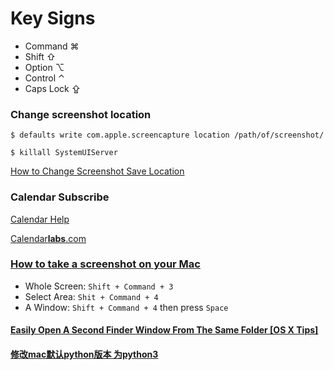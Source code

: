# Key Signs

* Command ⌘
* Shift ⇧
* Option ⌥
* Control ⌃
* Caps Lock ⇪

### Change screenshot location

`$ defaults write com.apple.screencapture location /path/of/screenshot/`

`$ killall SystemUIServer`

[How to Change Screenshot Save Location](https://discussions.apple.com/docs/DOC-9081)


### Calendar Subscribe

[Calendar Help](https://support.apple.com/zh-cn/guide/calendar/subscribe-to-calendars-icl1022/mac)

[Calendar**labs**.com](https://www.calendarlabs.com/ical-calendar/)

### [How to take a screenshot on your Mac](https://support.apple.com/en-gb/HT201361)

- Whole Screen: `Shift + Command + 3`
- Select Area: `Shit + Command + 4`
- A Window: `Shift + Command + 4` then press `Space`


#### [Easily Open A Second Finder Window From The Same Folder [OS X Tips]](https://www.cultofmac.com/228451/easily-open-a-second-finder-window-from-the-same-folder-os-x-tips/)


#### [修改mac默认python版本 为python3](https://www.jianshu.com/p/ee8dd8d78232)